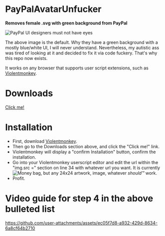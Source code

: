 # PayPalAvatarUnfucker

**Removes female .svg with green background from PayPal**

![PayPal UI designers must not have eyes](https://i.imgur.com/YQp062Z.png)

The above image is the default. Why they have a green background with a mostly blue/white UI, I will never understand. Nevertheless, my autistic ass was tired of looking at it and decided to fix it via code fuckery. That's why this repo now exists. 

It works on any browser that supports user script extensions, such as [Violentmonkey](https://violentmonkey.github.io/).


# Downloads
[Click me!](https://github.com/NoahBK/PayPalAvatarUnfucker/raw/main/script.user.js)

# Installation
* First, download [Violentmonkey](https://violentmonkey.github.io/get-it/).
* Then go to the Downloads section above, and click the "Click me!" link.
* Violentmonkey will display a "confirm Installation" button, confirm the installation.
* Go into your Violentmonkey userscript editor and edit the url within the "img.src =" section on line 34 with whatever url you want. It is currently ![Money bag](https://i.imgur.com/27aIpC1.png), but any 24x24 artwork, image, whatever *should™* work.
* Profit.

# Video guide for step 4 in the above bulleted list
https://github.com/user-attachments/assets/ec05f7d8-a932-429d-8634-6a8cf64b2710
